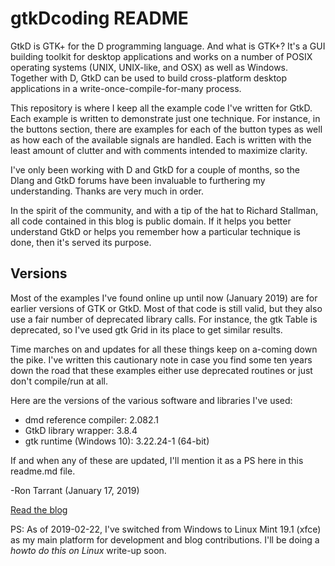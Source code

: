 # gtkDcoding README
GtkD is GTK+ for the D programming language. And what is GTK+? It's a GUI building toolkit for desktop applications and works on a number of POSIX operating systems (UNIX, UNIX-like, and OSX) as well as Windows. Together with D, GtkD can be used to build cross-platform desktop applications in a write-once-compile-for-many process.

This repository is where I keep all the example code I've written for GtkD. Each example is written to demonstrate just one technique. For instance, in the buttons section, there are examples for each of the button types as well as how each of the available signals are handled. Each is written with the least amount of clutter and with comments intended to maximize clarity.

I've only been working with D and GtkD for a couple of months, so the Dlang and GtkD forums have been invaluable to furthering my understanding. Thanks are very much in order.

In the spirit of the community, and with a tip of the hat to Richard Stallman, all code contained in this blog is public domain. If it helps you better understand GtkD or helps you remember how a particular technique is done, then it's served its purpose.

## Versions
Most of the examples I've found online up until now (January 2019) are for earlier versions of GTK or GtkD. Most of that code is still valid, but they also use a fair number of deprecated library calls. For instance, the gtk Table is deprecated, so I've used gtk Grid in its place to get similar results. 

Time marches on and updates for all these things keep on a-coming down the pike. I've written this cautionary note in case you find some ten years down the road that these examples either use deprecated routines or just don't compile/run at all.

Here are the versions of the various software and libraries I've used:

- dmd reference compiler: 2.082.1 
- GtkD library wrapper: 3.8.4
- gtk runtime (Windows 10): 3.22.24-1 (64-bit) 

If and when any of these are updated, I'll mention it as a PS here in this readme.md file.

-Ron Tarrant
(January 17, 2019)

[Read the blog](http://gtkDcoding.com)

PS: As of 2019-02-22, I've switched from Windows to Linux Mint 19.1 (xfce) as my main platform for development and blog contributions. I'll be doing a *howto do this on Linux* write-up soon.

